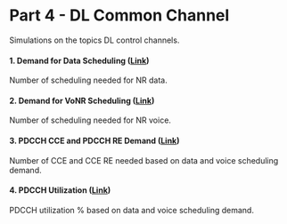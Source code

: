 # Part 4 - DL Common Channel
Simulations on the topics DL control channels.

#### 1. Demand for Data Scheduling ([Link](https://github.com/zulfadlizainal/5G-NR-Planning-And-Dimensioning/tree/master/Part%204%20DL%20Common%20Channel/1_Demand%20Data%20Scheduling))

Number of scheduling needed for NR data.
<br />

#### 2. Demand for VoNR Scheduling ([Link](https://github.com/zulfadlizainal/5G-NR-Planning-And-Dimensioning/tree/master/Part%204%20DL%20Common%20Channel/2_Demand%20Voice%20Scheduling))

Number of scheduling needed for NR voice.
<br />

#### 3. PDCCH CCE and PDCCH RE Demand ([Link](https://github.com/zulfadlizainal/5G-NR-Planning-And-Dimensioning/tree/master/Part%204%20DL%20Common%20Channel/3_PDCCH%20Demand))

Number of CCE and CCE RE needed based on data and voice scheduling demand.
<br />

#### 4. PDCCH Utilization ([Link](https://github.com/zulfadlizainal/5G-NR-Planning-And-Dimensioning/tree/master/Part%204%20DL%20Common%20Channel/4_PDCCH%20Utilization))

PDCCH utilization % based on data and voice scheduling demand.
<br />